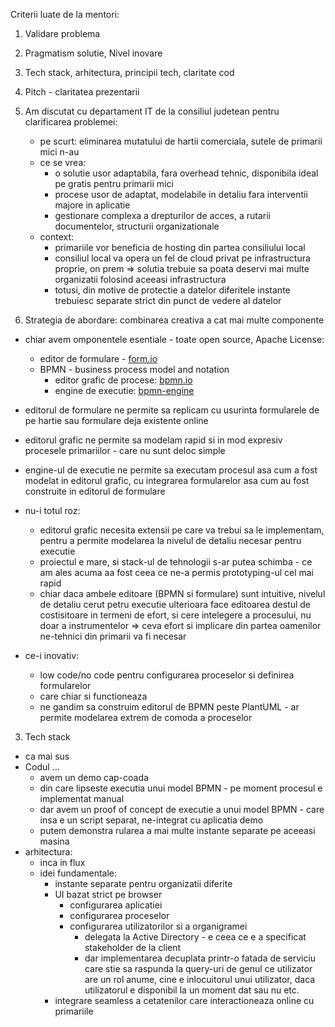 Criterii luate de la mentori:

1. Validare problema
2. Pragmatism solutie,
   Nivel inovare
3. Tech stack, arhitectura, principii tech, claritate cod
4. Pitch - claritatea prezentarii

1. Am discutat cu departament IT de la consiliul judetean pentru clarificarea problemei:
    - pe scurt: eliminarea mutatului de hartii
    comerciala, sutele de primarii mici n-au
    - ce se vrea:
        - o solutie usor adaptabila, fara overhead tehnic, disponibila ideal pe gratis pentru primarii mici
        - procese usor de adaptat, modelabile in detaliu fara interventii majore in aplicatie
        - gestionare complexa a drepturilor de acces, a rutarii documentelor, structurii organizationale
    - context:
        - primariile vor beneficia de hosting din partea consiliului local
        - consiliul local va opera un fel de cloud privat pe infrastructura proprie, on prem
        => solutia trebuie sa poata deservi mai multe organizatii folosind aceeasi infrastructura
        - totusi, din motive de protectie a datelor diferitele instante trebuiesc separate strict din punct de vedere al datelor
        
        
2. Strategia de abordare: combinarea creativa a cat mai multe componente
- chiar avem omponentele esentiale - toate open source, Apache License:
    - editor de formulare - [form.io](https://form.io)
    - BPMN - business process model and notation
        - editor grafic de procese: [bpmn.io](https://bpmn.io)
        - engine de executie: [bpmn-engine](https://github.com/paed01/bpmn-engine)
- editorul de formulare ne permite sa replicam cu usurinta formularele de pe hartie sau formulare deja existente online
- editorul grafic ne permite sa modelam rapid si in mod expresiv procesele primariilor - care nu sunt deloc simple
- engine-ul de executie ne permite sa executam procesul asa cum a fost modelat in editorul grafic, cu integrarea formularelor asa cum au fost construite in editorul de formulare

- nu-i totul roz:
    - editorul grafic necesita extensii pe care va trebui sa le implementam, pentru a permite modelarea la nivelul de detaliu necesar pentru executie
    - proiectul e mare, si stack-ul de tehnologii s-ar putea schimba - ce am ales acuma aa fost ceea ce ne-a permis prototyping-ul cel mai rapid
    - chiar daca ambele editoare (BPMN si formulare) sunt intuitive, nivelul de detaliu cerut petru executie ulterioara face editoarea destul de costisitoare in termeni de efort, si cere intelegere a procesului, nu doar a instrumentelor
    => ceva efort si implicare din partea oamenilor ne-tehnici din primarii va fi necesar

- ce-i inovativ:
    - low code/no code pentru configurarea proceselor si definirea formularelor
    - care chiar si functioneaza
    - ne gandim sa construim editorul de BPMN peste PlantUML - ar permite modelarea extrem de comoda a proceselor

3. Tech stack
- ca mai sus
- Codul ...
   - avem un demo cap-coada
   - din care lipseste executia unui model BPMN - pe moment procesul e implementat manual
   - dar avem un proof of concept de executie a unui model BPMN - care insa e un script separat, ne-integrat cu aplicatia demo
   - putem demonstra rularea a mai multe instante separate pe aceeasi masina
- arhitectura:
    - inca in flux
    - idei fundamentale:
        - instante separate pentru organizatii diferite
        - UI bazat strict pe browser
            - configurarea aplicatiei
            - configurarea proceselor
            - configurarea utilizatorilor si a organigramei
                - delegata la Active Directory - e ceea ce e a specificat stakeholder de la client
                - dar implementarea decuplata printr-o fatada de serviciu care stie sa raspunda la query-uri de genul ce utilizator are un rol anume, cine e inlocuitorul unui utilizator, daca utilizatorul e disponibil la un moment dat sau nu etc.
        - integrare seamless a cetatenilor care interactioneaza online cu primariile

